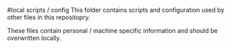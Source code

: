 #local scripts / config
This folder contains scripts and configuration used by other files in this repositopry.

These files contain personal / machine specific information and should be overwritten locally.